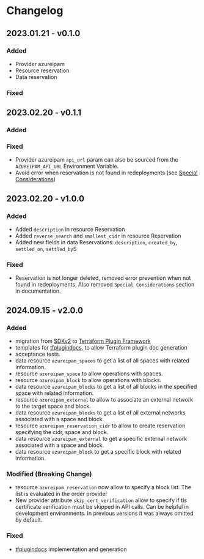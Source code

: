 # Changelog

## 2023.01.21 - v0.1.0

### Added
+ Provider azureipam
+ Resource reservation
+ Data reservation

### Fixed


## 2023.02.20 - v0.1.1

### Added

### Fixed
+ Provider azureipam `api_url` param can also be sourced from the `AZUREIPAM_API_URL` Environment Variable.
+ Avoid error when reservation is not found in redeployments (see [Special Considerations](https://registry.terraform.io/providers/XtratusCloud/azureipam/latest/docs#special-considerations))



## 2023.02.20 - v1.0.0

### Added
+ Added `description` in resource Reservation
+ Added `reverse_search` and `smallest_cidr` in resource Reservation
+ Added new fields in data Reservations: `description`, `created_by`, `settled_on`, `settled_by`S

### Fixed
+ Reservation is not longer deleted, removed error prevention when not found in redeployments. Also removed `Special Considerations` section in documentation.


## 2024.09.15 - v2.0.0
### Added
+ migration from [SDKv2](https://developer.hashicorp.com/terraform/plugin/sdkv2) to [Terraform Plugin Framework](https://developer.hashicorp.com/terraform/plugin/framework)
+ templates for [tfplugindocs](https://github.com/hashicorp/terraform-plugin-docs), to allow Terraform plugin doc generation
+ acceptance tests.
+ data resource `azureipam_spaces` to get a list of all spaces with related information.
+ resource `azureipam_space` to allow operations with spaces.
+ resource `azureipam_block` to allow operations with blocks.
+ data resource `azureipam_blocks` to get a list of all blocks in the specified space with related information.
+ resource `azureipam_external` to allow to associate an external network to the target space and block.
+ data resource `azureipam_blocks` to get a list of all external networks associated with a space and block. 
+ resource `azureipam_reservation_cidr` to allow to create reservation specifying the cidr, space and block.
+ data resource `azureipam_external` to get a specific external network associated with a space and block. 
+ data resource `azureipam_block` to get a specific block with related information.


### Modified (Breaking Change)
+ resource `azureipam_reservation` now allow to specify a block list. The list is evaluated in the order provider
+ New provider attribute `skip_cert_verification` allow to specify if tls certificate verification must be skipped in API calls. Can be helpful in development environments. In previous versions it was always omitted by default. 

### Fixed
+ [tfplugindocs](https://github.com/hashicorp/terraform-plugin-docs) implementation and generation